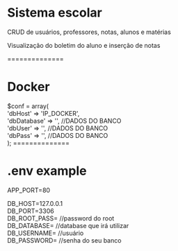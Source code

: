 # Sistema escolar
<p>CRUD de usuários, professores, notas, alunos e matérias</p>
<p>Visualização do boletim do aluno e inserção de notas</p>
==============
</br>
<h1> Docker </h1>
$conf = array(  
        </br>'dbHost'     => 'IP_DOCKER',
      </br>  'dbDatabase' => '', //DADOS DO BANCO
      </br>  'dbUser'     => '', //DADOS DO BANCO
     </br>   'dbPass'     => '', //DADOS DO BANCO
     </br> );
==============
</br>
<h1> .env example</h1>
APP_PORT=80

DB_HOST=127.0.0.1 </br>
DB_PORT=3306 </br>
DB_ROOT_PASS= //password do root  </br>
DB_DATABASE= //database que irá utilizar </br>
DB_USERNAME= //usuário </br>
DB_PASSWORD= //senha do seu banco </br>



